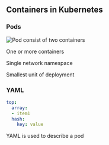 ## Containers in Kubernetes

### Pods

![Pod consist of two containers](120_kubernetes/04_pods/pod.drawio.svg) <!-- .element: style="float: right;" -->

One or more containers

Single network namespace

Smallest unit of deployment

### YAML

```yaml
top:
  array:
  - item1
  hash:
    key: value
```
<!-- .element: style="float: right; width: 35%;" -->

YAML is used to describe a pod
